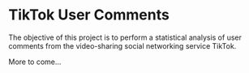 TikTok User Comments
====================

The objective of this project is to perform a statistical analysis of
user comments from the video-sharing social networking service TikTok.

More to come...
